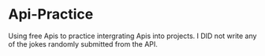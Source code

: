 # Api-Practice


Using free Apis to practice intergrating Apis into projects. 
I DID not write any of the jokes randomly submitted from the API. 
